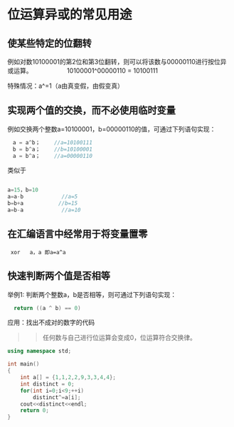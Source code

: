 # 位运算异或的常见用途

## 使某些特定的位翻转

   例如对数10100001的第2位和第3位翻转，则可以将该数与00000110进行按位异或运算。
　　　　　  10100001^00000110 = 10100111

  特殊情况：a^=1（a由真变假，由假变真）

## 实现两个值的交换，而不必使用临时变量

例如交换两个整数a=10100001，b=00000110的值，可通过下列语句实现：

```java
　a = a^b； 　　//a=10100111
　b = b^a； 　　//b=10100001
　a = b^a； 　　//a=00000110
```

类似于

```java

a=15，b=10
a=a-b            //a=5
b=b+a           //b=15
a=b-a            //a=10
```

## 在汇编语言中经常用于将变量置零

```shell
 xor   a，a 即a=a^a
```

## 快速判断两个值是否相等

举例1: 判断两个整数a，b是否相等，则可通过下列语句实现：

```java
  return ((a ^ b) == 0)
```

应用：找出不成对的数字的代码

>> 任何数与自己进行位运算会变成0，位运算符合交换律。

```c++
using namespace std;

int main()
{
    int a[] = {1,1,2,2,9,3,3,4,4};
    int distinct = 0;
    for(int i=0;i<9;++i)
        distinct^=a[i];
    cout<<distinct<<endl;
    return 0;
}

```
